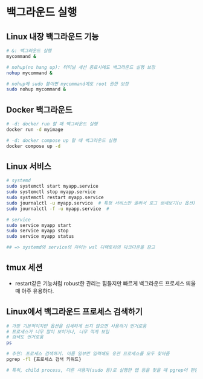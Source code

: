 # 백그라운드 실행

## Linux 내장 백그라운드 기능

```sh
# &: 백그라운드 실행
mycommand &

# nohup(no hang up): 터미널 세션 종료시에도 백그라운드 실행 보장
nohup mycommand &

# nohup에 sudo 붙이면 mycommand에도 root 권한 보장
sudo nohup mycommand &
```

## Docker 백그라운드

```sh
# -d: docker run 할 때 백그라운드 실행
docker run -d myimage 

# -d: docker compose up 할 때 백그라운드 실행
docker compose up -d
```

## Linux 서비스

```sh
# systemd
sudo systemctl start myapp.service
sudo systemctl stop myapp.service
sudo systemctl restart myapp.service
sudo journalctl -u myapp.service  # 특정 서비스만 골라서 로그 상세보기(u 옵션)
sudo journalctl -f -u myapp.service  # 

# service
sudo service myapp start
sudo service myapp stop
sudo service myapp status

## => systemd와 service의 차이는 wsl 디렉토리의 마크다운을 참고
```

## tmux 세션

- restart같은 기능처럼 robust한 관리는 힘들지만 빠르게 백그라운드 프로세스 띄울 때 아주 유용하다.

## Linux에서 백그라운드 프로세스 검색하기

```sh
# 가장 기본적이지만 옵션을 섬세하게 쓰지 않으면 사용하기 번거로움
# 프로세스가 너무 많이 보이거나, 너무 적게 보임
# 검색도 번거로움
ps

# 추천: 프로세스 검색하기. 이름 일부만 입력해도 유관 프로세스를 모두 찾아줌
pgrep -fl {프로세스 검색 키워드}

# 특히, child process, 다른 사용자(sudo 등)로 실행한 앱 등을 찾을 떄 pgrep이 편함
```
